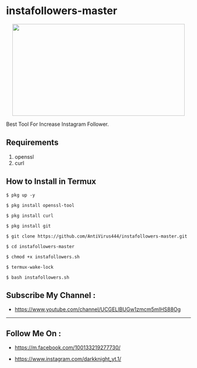 # instafollowers-master
<p align="center">
 <img src="file:///storage/emulated/0/Download/Screenshot_20220224-134231_1.webp" width="470" height="250">
</p>
Best Tool For Increase Instagram Follower.

## Requirements
1. openssl
2. curl

## How to Install in Termux

`$ pkg up -y`

`$ pkg install openssl-tool`

`$ pkg install curl`

`$ pkg install git`

`$ git clone https://github.com/AntiVirus444/instafollowers-master.git`

`$ cd instafollowers-master`

`$ chmod +x instafollowers.sh`

`$ termux-wake-lock`

`$ bash instafollowers.sh`

## Subscribe My Channel :
* https://www.youtube.com/channel/UCGELlBUGw1zmcm5mIHS88Og
---

##  Follow Me On :


* https://m.facebook.com/100133219277730/
  
* https://www.instagram.com/darkknight_yt.1/

